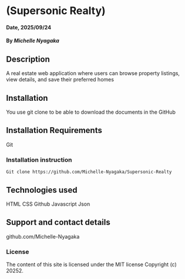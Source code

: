 # (Supersonic Realty)

#### Date, 2025/09/24

#### By _Michelle Nyagaka_

## Description

A real estate web application where users can browse property listings, view details, and save their preferred homes

## Installation

You use git clone to be able to download the documents in the GitHub

## Installation Requirements

Git

### Installation instruction

```
Git clone https://github.com/Michelle-Nyagaka/Supersonic-Realty

```

## Technologies used

HTML
CSS
Github
Javascript
Json

## Support and contact details

github.com/Michelle-Nyagaka

### License

The content of this site is licensed under the MIT license
Copyright (c) 20252.
